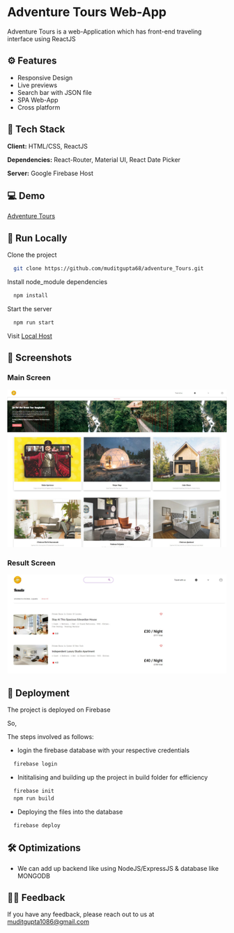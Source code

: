 
#  Adventure Tours Web-App

Adventure Tours is a web-Application which has front-end traveling interface using ReactJS



## ⚙️ Features

- Responsive Design
- Live previews
- Search bar with JSON file
- SPA Web-App 
- Cross platform


## 🔧 Tech Stack

**Client:** HTML/CSS, ReactJS

**Dependencies:** React-Router, Material UI, React Date Picker

**Server:** Google Firebase Host



## 💻 Demo

[Adventure Tours](https://adventure-tours-1086.web.app/)


## 📍 Run Locally

Clone the project

```bash
  git clone https://github.com/muditgupta68/adventure_Tours.git
```

Install node_module dependencies

```bash
  npm install
```

Start the server
```bash
  npm run start
```

Visit [Local Host](http://localhost/)


## 📍 Screenshots

### Main Screen

![trailer screen](https://github.com/muditgupta68/adventure_Tours/blob/master/src/style/images/fullPage1.png?raw=false)

### Result Screen

![trailer screen](https://github.com/muditgupta68/adventure_Tours/blob/master/src/style/images/fullPage2.png?raw=false)

## 📍 Deployment

The project is deployed on Firebase

So,

The steps involved as follows:

- login the firebase database with your respective credentials
```bash
  firebase login

```
- Inititalising and building up the project in build folder for efficiency 

```bash
  firebase init
  npm run build
```
- Deploying the files into the database
```bash
  firebase deploy
```
## 🛠 Optimizations

- We can add up backend like using NodeJS/ExpressJS & database like MONGODB

## 👨‍💻 Feedback

If you have any feedback, please reach out to us at muditgupta1086@gmail.com

